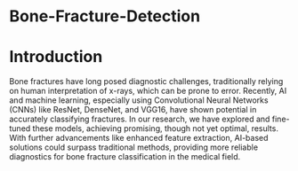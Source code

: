 # Bone-Fracture-Detection
# Introduction
Bone fractures have long posed diagnostic challenges, traditionally relying on human interpretation of x-rays, which can be prone to error. Recently, AI and machine learning, especially using Convolutional Neural Networks (CNNs) like ResNet, DenseNet, and VGG16, have shown potential in accurately classifying fractures. In our research, we have explored and fine-tuned these models, achieving promising, though not yet optimal, results. With further advancements like enhanced feature extraction, AI-based solutions could surpass traditional methods, providing more reliable diagnostics for bone fracture classification in the medical field.
